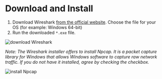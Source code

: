 # **Download and Install**
1. Download Wireshark [from the official website](https://www.wireshark.org/#download). Choose the file for your OS (for example: Windows 64-bit)
2. Run the downloaded `*.exe` file.

![download Wireshark](/Contents/media/1-download-page.jpg)

_Note: The Wireshark installer offers to install Npcap. It is a packet capture library for Windows that allows Windows software to capture raw network traffic. If you do not have it installed, agree by checking the checkbox._

![install Npcap](/Contents/media/2-installation-page.jpg)
